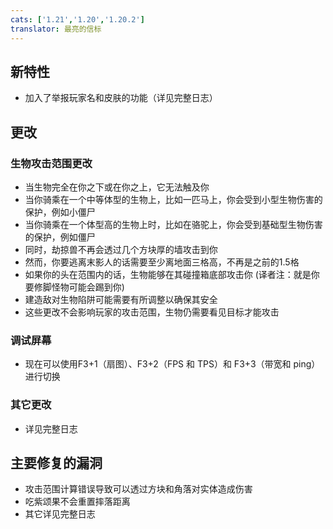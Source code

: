```yaml
---
cats: ['1.21','1.20','1.20.2']
translator: 最亮的信标
---
```

## 新特性
* 加入了举报玩家名和皮肤的功能（详见完整日志）
## 更改
### 生物攻击范围更改
* 当生物完全在你之下或在你之上，它无法触及你
* 当你骑乘在一个中等体型的生物上，比如一匹马上，你会受到小型生物伤害的保护，例如小僵尸
* 当你骑乘在一个体型高的生物上时，比如在骆驼上，你会受到基础型生物伤害的保护，例如僵尸
* 同时，劫掠兽不再会透过几个方块厚的墙攻击到你
* 然而，你要逃离末影人的话需要至少离地面三格高，不再是之前的1.5格
* 如果你的头在范围内的话，生物能够在其碰撞箱底部攻击你 (译者注：就是你要修脚怪物可能会踢到你)
* 建造敌对生物陷阱可能需要有所调整以确保其安全
* 这些更改不会影响玩家的攻击范围，生物仍需要看见目标才能攻击
### 调试屏幕
* 现在可以使用F3+1（扇图）、F3+2（FPS 和 TPS）和 F3+3（带宽和 ping）进行切换
### 其它更改
* 详见完整日志
## 主要修复的漏洞
* 攻击范围计算错误导致可以透过方块和角落对实体造成伤害
* 吃紫颂果不会重置摔落距离
* 其它详见完整日志
